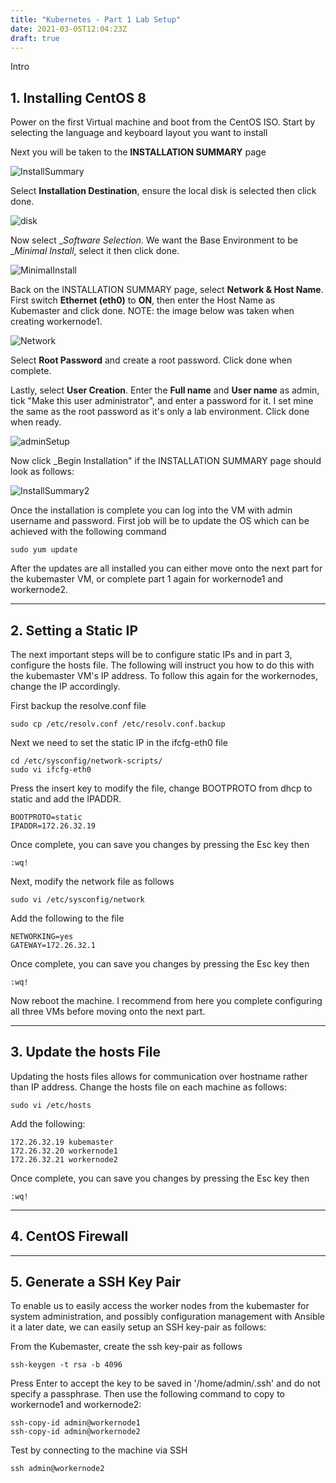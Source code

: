 ```yaml
---
title: "Kubernetes - Part 1 Lab Setup"
date: 2021-03-05T12:04:23Z
draft: true
---
```


Intro

## 1. Installing CentOS 8

Power on the first Virtual machine and boot from the CentOS ISO. Start by selecting the language and keyboard layout you want to install

Next you will be taken to the __INSTALLATION SUMMARY__ page

![InstallSummary](images/InstallSummary.jpg)

Select __Installation Destination__, ensure the local disk is selected then click done.

![disk](images/disk.jpg)

Now select __Software Selection_. We want the Base Environment to be __Minimal Install_, select it then click done.

![MinimalInstall](images/MinimalInstall.jpg)

Back on the INSTALLATION SUMMARY page, select __Network & Host Name__. First switch __Ethernet (eth0)__ to __ON__, then enter the Host Name as Kubemaster and click done. NOTE: the image below was taken when creating workernode1.

![Network](images/NetworkSetupGUI.jpg)

Select __Root Password__ and create a root password. Click done when complete.

Lastly, select __User Creation__. Enter the __Full name__ and __User name__ as admin, tick "Make this user administrator", and enter a password for it. I set mine the same as the root password as it's only a lab environment. Click done when ready.

![adminSetup](images/adminSetup.jpg)

Now click _Begin Installation" if the INSTALLATION SUMMARY page should look as follows:

![InstallSummary2](images/InstallSummary2.jpg)

Once the installation is complete you can log into the VM with admin username and password. First job will be to update the OS which can be achieved with the following command

```terminal
sudo yum update
```

After the updates are all installed you can either move onto the next part for the kubemaster VM, or complete part 1 again for workernode1 and workernode2.

---

## 2. Setting a Static IP

The next important steps will be to configure static IPs and in part 3, configure the hosts file. The following will instruct you how to do this with the kubemaster VM's IP address. To follow this again for the workernodes, change the IP accordingly.

First backup the resolve.conf file

```terminal
sudo cp /etc/resolv.conf /etc/resolv.conf.backup
```

Next we need to set the static IP in the ifcfg-eth0 file

```terminal
cd /etc/sysconfig/network-scripts/
sudo vi ifcfg-eth0
```

Press the insert key to modify the file, change BOOTPROTO from dhcp to static and add the IPADDR.

```terminal
BOOTPROTO=static
IPADDR=172.26.32.19
```

Once complete, you can save you changes by pressing the Esc key then

```terminal
:wq!
```

Next, modify the network file as follows

```terminal
sudo vi /etc/sysconfig/network
```

Add the following to the file

```terminal
NETWORKING=yes
GATEWAY=172.26.32.1
```

Once complete, you can save you changes by pressing the Esc key then

```terminal
:wq!
```

Now reboot the machine. I recommend from here you complete configuring all three VMs before moving onto the next part.

---

## 3. Update the hosts File

Updating the hosts files allows for communication over hostname rather than IP address. Change the hosts file on each machine as follows:

```terminal
sudo vi /etc/hosts
```

Add the following:

```terminal
172.26.32.19 kubemaster
172.26.32.20 workernode1
172.26.32.21 workernode2
```

Once complete, you can save you changes by pressing the Esc key then

```terminal
:wq!
```

---

## 4. CentOS Firewall

---

## 5. Generate a SSH Key Pair

To enable us to easily access the worker nodes from the kubemaster for system administration, and possibly configuration management with Ansible it a later date, we can easily setup an SSH key-pair as follows:

From the Kubemaster, create the ssh key-pair as follows

```terminal
ssh-keygen -t rsa -b 4096
```

Press Enter to accept the key to be saved in '/home/admin/.ssh' and do not specify a passphrase. Then use the following command to copy to workernode1 and workernode2:

```termial
ssh-copy-id admin@workernode1
ssh-copy-id admin@workernode2
```

Test by connecting to the machine via SSH

```terminal
ssh admin@workernode2
```
